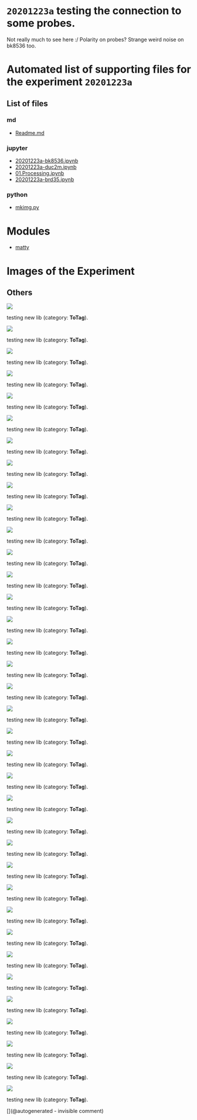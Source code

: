 # `20201223a` testing the connection to some probes.

Not really much to see here :/ Polarity on probes? Strange weird noise on bk8536 too.



# Automated list of supporting files for the __experiment `20201223a`__

## List of files

### md

* [Readme.md](/matty/20201223a/Readme.md)


### jupyter

* [20201223a-bk8536.ipynb](/matty/20201223a/bk8536/20201223a-bk8536.ipynb)
* [20201223a-duc2m.ipynb](/matty/20201223a/duc2m/20201223a-duc2m.ipynb)
* [01.Processing.ipynb](/matty/20201223a/01.Processing.ipynb)
* [20201223a-brd35.ipynb](/matty/20201223a/brd35/20201223a-brd35.ipynb)


### python

* [mkimg.py](/matty/20201223a/mkimg.py)





# Modules

* [matty](/matty/)




# Images of the Experiment

## Others

![](/matty/20201223a/20201223151754.jpg)

testing new lib (category: __ToTag__).

![](/matty/20201223a/20201223150151.jpg)

testing new lib (category: __ToTag__).

![](/matty/20201223a/20201223151849.jpg)

testing new lib (category: __ToTag__).

![](/matty/20201223a/20201223152525.jpg)

testing new lib (category: __ToTag__).

![](/matty/20201223a/20201223150219.jpg)

testing new lib (category: __ToTag__).

![](/matty/20201223a/20201223151952.jpg)

testing new lib (category: __ToTag__).

![](/matty/20201223a/20201223152804.jpg)

testing new lib (category: __ToTag__).

![](/matty/20201223a/20201223152028.jpg)

testing new lib (category: __ToTag__).

![](/matty/20201223a/20201223152445.jpg)

testing new lib (category: __ToTag__).

![](/matty/20201223a/20201223152821.jpg)

testing new lib (category: __ToTag__).

![](/matty/20201223a/20201223151925.jpg)

testing new lib (category: __ToTag__).

![](/matty/20201223a/20201223152010.jpg)

testing new lib (category: __ToTag__).

![](/matty/20201223a/brd35/20201223151754.jpg)

testing new lib (category: __ToTag__).

![](/matty/20201223a/brd35/20201223151849.jpg)

testing new lib (category: __ToTag__).

![](/matty/20201223a/brd35/20201223151952.jpg)

testing new lib (category: __ToTag__).

![](/matty/20201223a/brd35/20201223152028.jpg)

testing new lib (category: __ToTag__).

![](/matty/20201223a/brd35/20201223151925.jpg)

testing new lib (category: __ToTag__).

![](/matty/20201223a/brd35/20201223152010.jpg)

testing new lib (category: __ToTag__).

![](/matty/20201223a/bk8536/20201223150151.jpg)

testing new lib (category: __ToTag__).

![](/matty/20201223a/bk8536/20201223150219.jpg)

testing new lib (category: __ToTag__).

![](/matty/20201223a/duc2m/20201223152525.jpg)

testing new lib (category: __ToTag__).

![](/matty/20201223a/duc2m/20201223152804.jpg)

testing new lib (category: __ToTag__).

![](/matty/20201223a/duc2m/20201223152445.jpg)

testing new lib (category: __ToTag__).

![](/matty/20201223a/duc2m/20201223152821.jpg)

testing new lib (category: __ToTag__).

![](/matty/20201223a/brd35/20201223151754.npz.png)

testing new lib (category: __ToTag__).

![](/matty/20201223a/brd35/20201223151849.npz.png)

testing new lib (category: __ToTag__).

![](/matty/20201223a/brd35/20201223151925.npz.png)

testing new lib (category: __ToTag__).

![](/matty/20201223a/brd35/20201223152010.npz.png)

testing new lib (category: __ToTag__).

![](/matty/20201223a/brd35/20201223151952.npz.png)

testing new lib (category: __ToTag__).

![](/matty/20201223a/brd35/20201223152028.npz.png)

testing new lib (category: __ToTag__).

![](/matty/20201223a/bk8536/parallel.npz.png)

testing new lib (category: __ToTag__).

![](/matty/20201223a/bk8536/perpendiculaire.npz.png)

testing new lib (category: __ToTag__).

![](/matty/20201223a/duc2m/20201223152525.npz.png)

testing new lib (category: __ToTag__).

![](/matty/20201223a/duc2m/20201223152445.npz.png)

testing new lib (category: __ToTag__).

![](/matty/20201223a/duc2m/20201223152804.npz.png)

testing new lib (category: __ToTag__).

![](/matty/20201223a/duc2m/20201223152821.npz.png)

testing new lib (category: __ToTag__).










[](@autogenerated - invisible comment)